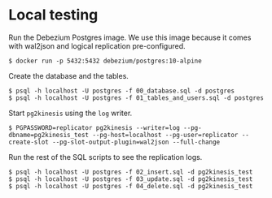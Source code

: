 # Local testing


Run the Debezium Postgres image. We use this image because it comes
with wal2json and logical replication pre-configured.
```
$ docker run -p 5432:5432 debezium/postgres:10-alpine
```

Create the database and the tables.
```
$ psql -h localhost -U postgres -f 00_database.sql -d postgres
$ psql -h localhost -U postgres -f 01_tables_and_users.sql -d postgres
```

Start `pg2kinesis` using the `log` writer.
```
$ PGPASSWORD=replicator pg2kinesis --writer=log --pg-dbname=pg2kinesis_test --pg-host=localhost --pg-user=replicator --create-slot --pg-slot-output-plugin=wal2json --full-change
```

Run the rest of the SQL scripts to see the replication logs.
```
$ psql -h localhost -U postgres -f 02_insert.sql -d pg2kinesis_test
$ psql -h localhost -U postgres -f 03_update.sql -d pg2kinesis_test
$ psql -h localhost -U postgres -f 04_delete.sql -d pg2kinesis_test
```

